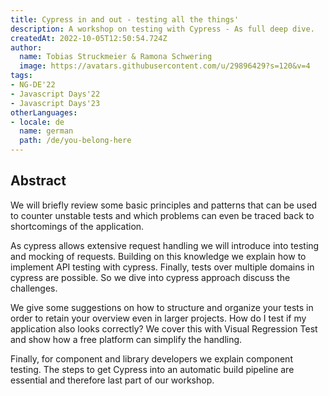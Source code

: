 ```yaml
---
title: Cypress in and out - testing all the things'
description: A workshop on testing with Cypress - As full deep dive.
createdAt: 2022-10-05T12:50:54.724Z
author:
  name: Tobias Struckmeier & Ramona Schwering
  image: https://avatars.githubusercontent.com/u/29896429?s=120&v=4
tags:
- NG-DE'22
- Javascript Days'22
- Javascript Days'23
otherLanguages:
- locale: de
  name: german
  path: /de/you-belong-here
---
```


## Abstract

We will briefly review some basic principles and patterns that can be used to counter unstable tests and 
which problems can even be traced back to shortcomings of the application.

As cypress allows extensive request handling we will introduce into testing and mocking of requests. Building on this 
knowledge we explain how to implement API testing with cypress. Finally, tests over multiple domains in cypress 
are possible. So we dive into cypress approach discuss the challenges.

We give some suggestions on how to structure and organize your tests in order to retain your overview even in larger 
projects. How do I test if my application also looks correctly? We cover this with Visual Regression Test and show 
how a free platform can simplify the handling.

Finally, for component and library developers we explain component testing. The steps to get Cypress into an 
automatic build pipeline are essential and therefore last part of our workshop.
